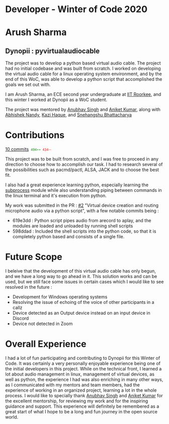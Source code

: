# Developer - Winter of Code 2020
# Arush Sharma
## Dynopii : pyvirtualaudiocable

The project was to develop a python based virtual audio cable. The project had no initial codebase and was built from scratch. I worked on developing the virtual audio cable for a linux operating system environment, and by the end of this WoC, was able to develop a python script that accomplished the goals we set out with.

I am Arush Sharma, an ECE second year undergraduate at [IIT Roorkee](https://iitr.ac.in), and this winter I worked at Dynopii as a WoC student.

The project was mentored by [Anubhav Singh](https://github.com/xprilion) and [Aniket Kumar](https://github.com/ani4aniket), along with [Abhishek Nandy](https://github.com/abhilegend), [Kazi Haque](https://github.com/kazi92), and [Snehangshu Bhattacharya](https://github.com/forkbomb-666)  
# Contributions
[10 commits](https://github.com/dynopii/pyvirtualaudiocable/commits?author=arushsharma24) <span style="color:green; font-size:0.7em">&nbsp;494++&nbsp;&nbsp;</span><span style="color:red; font-size:0.7em">434--</span>

This project was to be built from scratch, and I was free to proceed in any direction to choose how to accomplish our task. I had to research several of the possibilities such as pacmd/pactl, ALSA, JACK and to choose the best fit. 

I also had a great experience learning python, especially learning the [subprocess](https://www.google.com/url?sa=t&rct=j&q=&esrc=s&source=web&cd=&cad=rja&uact=8&ved=2ahUKEwjd7K2T1IbuAhWVe30KHS9vAxgQFjAAegQIDxAC&url=https%3A%2F%2Fdocs.python.org%2F3%2Flibrary%2Fsubprocess.html&usg=AOvVaw13tAcPYwTJqhVk1hrcVHTt) module while also understanding piping between commands in the linux terminal and it's execution from python.

My work was submitted in the PR : [#2](https://github.com/dynopii/pyvirtualaudiocable/pull/2) "Virtual device creation and routing microphone audio via a python script", with a few notable commits being :
- 619e3dd : Python script pipes audio from arecord to aplay, and the modules are loaded and unloaded by running shell scripts
-  598ddad : Included the shell scripts into the python code, so that it is completely python based and consists of a single file.
  
<!--# New Features 

# Small Bugs
- Link the issues
- Link the issues

Here are some of [my PRs]() 
-->
# Future Scope
I beleive that the development of this virtual audio cable has only begun, and we have a long way to go ahead in it. This solution works and can be used, but we still face some issues in certain cases which I would like to see resolved in the future :
- Development for Windows operating systems
- Resolving the issue of echoing of the voice of other participants in a callz
- Device detected as an Output device instead on an input device in Discord
- Device not detected in Zoom

# Overall Experience
I had a lot of fun participating and contributing to Dynopii for this Winter of Code. It was certainly a very personally enjoyable experience being one of the initial developers in this project. While on the technical front, I learned a lot about audio management in linux, management of virtual devices, as well as python, the experience I had was also enriching in many other ways, as I communicated with my mentors and team members, had the experience of working in an organized project, learning a lot in the whole process. I would like to specially thank [Anubhav Singh](https://github.com/xprilion) and [Aniket Kumar](https://github.com/ani4aniket) for the excellent mentorship, for reviewing my work and for the inspiring guidance and support. This experience will definitely be remembered as a great start of what I hope to be a long and fun journey in the open source world.
